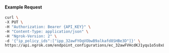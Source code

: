 <!-- Code generated for API Clients. DO NOT EDIT. -->

#### Example Request

```bash
curl \
-X PUT \
-H "Authorization: Bearer {API_KEY}" \
-H "Content-Type: application/json" \
-H "Ngrok-Version: 2" \
-d '{"ip_policy_ids":["ipp_32awFYOqVObwB9alkafd8SHBe3D"]}' \
https://api.ngrok.com/endpoint_configurations/ec_32awFVHcdKJ1yqu1o5s8xLCerJl/ip_policy
```
